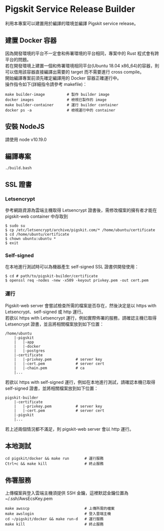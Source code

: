 # Pigskit Service Release Builder  

利用本專案可以建置用於編譯的環境並編譯 Pigskit service release。  

## 建置 Docker 容器  

因為開發環境的平台不一定會和佈署環境的平台相同，專案中的 Rust 程式會有跨平台的問題。  
若在開發環境上建置一個和佈署環境相同平台(Ubuntu 18.04 x86_64)的容器，則可以借用該容器直接編譯出需要的 target 而不需要進行 cross compile。  
開始編譯專案前須先確定編譯用的 Docker 容器正確運行中。  
操作指令如下(詳細指令請參考 makefile)：  

```
make builder-image          # 製作 builder image
docker images               # 檢視已製作的 image
make builder-container      # 運行 builder container
docker ps -a                # 檢視運行中的 container
```

## 安裝 NodeJS

請使用 node v10.19.0

## 編譯專案  

```
./build.bash
```

## SSL 證書

### Letsencrypt  

參考網路資源為雲端主機取得 Letsencrypt 證書後，需修改檔案的擁有者才能在 pigskit-web container 中存取到  

```
$ sudo su
$ cp /etc/letsencrypt/archive/pigskit.com/* /home/ubuntu/certificate
$ cd /home/ubuntu/certificate
$ chown ubuntu:ubuntu *
$ exit
```

### Self-signed

在本地進行測試時可以為機器產生 self-signed SSL 證書供開發使用：

```
$ cd # path/to/pigskit-builder/certificate
$ openssl req -nodes -new -x509 -keyout privkey.pem -out cert.pem

```

### 運行  

Pigskit-web server 會嘗試檢查所需的檔案是否存在，然後決定是以 https with Letsencrypt、self-signed 或 http 運行。  
若欲以 https with Letsencrypt 運行，例如實際佈署的服務，請確認主機已取得 Letsencrypt 證書，並且將相關檔案放到如下位置：  

```
/home/ubuntu
    |-pigskit
    |   |-app
    |   |-docker
    |   |-postgres
    |-certificate
    |   |-privkey.pem           # server key
    |   |-cert.pem              # server cert
    |   |-chain.pem             # ca
    |...
```

若欲以 https with self-signed 運行，例如在本地進行測試，請確認本機已取得 self-signed 證書，並將相關檔案放到如下位置：  

```
pigskit-builder
    |-certificate
    |   |-privkey.pem           # server key
    |   |-cert.pem              # server cert
    |-pigskit
    |...
```

若上述兩個情況都不滿足，則 pigskit-web server 會以 http 運行。  

## 本地測試

```
cd pigskit/docker && make run       # 運行服務
Ctrl+c && make kill                 # 終止服務
```

## 佈署服務

上傳檔案與登入雲端主機須提供 SSH 金鑰，這裡默認金鑰位置為 ~/.ssh/AwsEcsKey.pem

```
make awsscp                         # 上傳所需的檔案
make awslogin                       # 登入雲端主機
cd ~/pigskit/docker && make run-d   # 運行服務
make kill                           # 終止服務
```